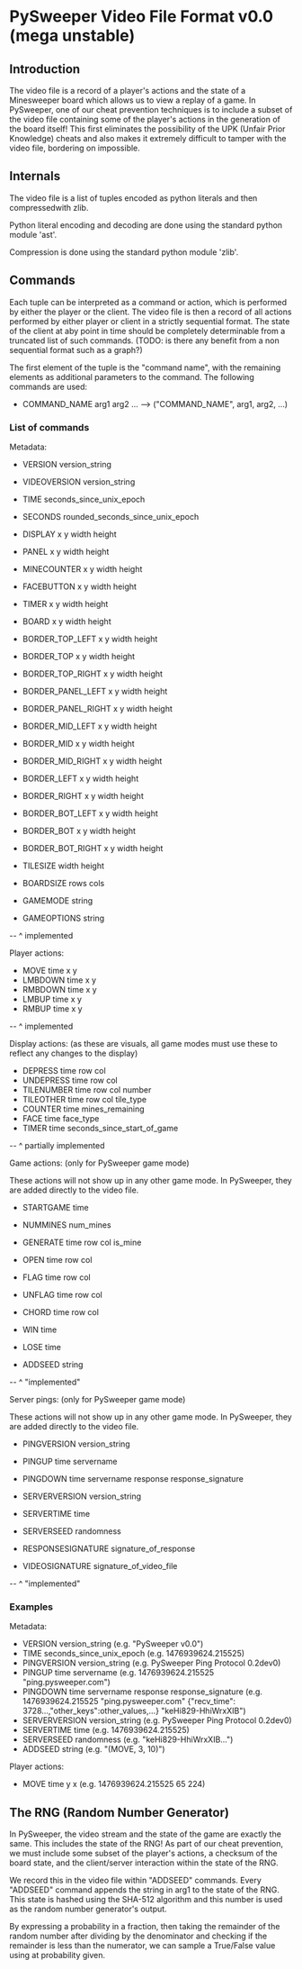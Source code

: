 PySweeper Video File Format v0.0 (mega unstable)
====

## Introduction

The video file is a record of a player's actions and the state of a Minesweeper
board which allows us to view a replay of a game. In PySweeper, one of our cheat
prevention techniques is to include a subset of the video file containing some
of the player's actions in the generation of the board itself! This first
eliminates the possibility of the UPK (Unfair Prior Knowledge) cheats and also
makes it extremely difficult to tamper with the video file, bordering on
impossible.

## Internals

The video file is a list of tuples encoded as python literals and then
compressedwith zlib.

Python literal encoding and decoding are done using the standard python
module 'ast'.

Compression is done using the standard python module 'zlib'.

## Commands

Each tuple can be interpreted as a command or action, which is performed by
either the player or the client. The video file is then a record of all actions
performed by either player or client in a strictly sequential format. The state
of the client at aby point in time should be completely determinable from a
truncated list of such commands. (TODO: is there any benefit from a non
sequential format such as a graph?)

The first element of the tuple is the "command name", with the remaining
elements as additional parameters to the command. The following commands
are used:

* COMMAND_NAME arg1 arg2 ... --> ("COMMAND_NAME", arg1, arg2, ...)

### List of commands

Metadata:

* VERSION      version_string
* VIDEOVERSION version_string
* TIME         seconds_since_unix_epoch
* SECONDS      rounded_seconds_since_unix_epoch

* DISPLAY            x y width height
* PANEL              x y width height
* MINECOUNTER        x y width height
* FACEBUTTON         x y width height
* TIMER              x y width height
* BOARD              x y width height

* BORDER_TOP_LEFT    x y width height
* BORDER_TOP         x y width height
* BORDER_TOP_RIGHT   x y width height
* BORDER_PANEL_LEFT  x y width height
* BORDER_PANEL_RIGHT x y width height
* BORDER_MID_LEFT    x y width height
* BORDER_MID         x y width height
* BORDER_MID_RIGHT   x y width height
* BORDER_LEFT        x y width height
* BORDER_RIGHT       x y width height
* BORDER_BOT_LEFT    x y width height
* BORDER_BOT         x y width height
* BORDER_BOT_RIGHT   x y width height

* TILESIZE     width height
* BOARDSIZE    rows cols

* GAMEMODE     string
* GAMEOPTIONS  string

-- ^ implemented

Player actions:

* MOVE      time x y
* LMBDOWN   time x y
* RMBDOWN   time x y
* LMBUP     time x y
* RMBUP     time x y

-- ^ implemented

Display actions: (as these are visuals, all game modes must use these to
reflect any changes to the display)

* DEPRESS    time row col
* UNDEPRESS  time row col
* TILENUMBER time row col number
* TILEOTHER  time row col tile_type
* COUNTER    time mines_remaining
* FACE       time face_type
* TIMER      time seconds_since_start_of_game

-- ^ partially implemented

Game actions: (only for PySweeper game mode)

These actions will not show up in any other game mode. In PySweeper, they are
added directly to the video file.

* STARTGAME time
* NUMMINES  num_mines
* GENERATE  time row col is_mine
* OPEN      time row col
* FLAG      time row col
* UNFLAG    time row col
* CHORD     time row col
* WIN       time
* LOSE      time

* ADDSEED string

-- ^ "implemented"

Server pings: (only for PySweeper game mode)

These actions will not show up in any other game mode. In PySweeper, they are
added directly to the video file.

* PINGVERSION  version_string
* PINGUP       time servername
* PINGDOWN     time servername response response_signature

* SERVERVERSION     version_string
* SERVERTIME        time
* SERVERSEED        randomness
* RESPONSESIGNATURE signature_of_response
* VIDEOSIGNATURE    signature_of_video_file

-- ^ "implemented"

### Examples

Metadata:

* VERSION version_string (e.g. "PySweeper v0.0")
* TIME seconds_since_unix_epoch (e.g. 1476939624.215525)
* PINGVERSION version_string (e.g. PySweeper Ping Protocol 0.2dev0)
* PINGUP time servername (e.g. 1476939624.215525 "ping.pysweeper.com")
* PINGDOWN time servername response response_signature (e.g. 1476939624.215525 "ping.pysweeper.com" {"recv_time": 3728...,"other_keys":other_values,...} "keHi829-HhiWrxXIB")
* SERVERVERSION version_string (e.g. PySweeper Ping Protocol 0.2dev0)
* SERVERTIME time (e.g. 1476939624.215525)
* SERVERSEED randomness (e.g. "keHi829-HhiWrxXIB...")
* ADDSEED string (e.g. "(MOVE, 3, 10)")

Player actions:

* MOVE time y x (e.g. 1476939624.215525 65 224)

## The RNG (Random Number Generator)

In PySweeper, the video stream and the state of the game are exactly the same. This includes the state of the RNG! As part of our cheat prevention, we must include some subset of the player's actions, a checksum of the board state, and the client/server interaction within the state of the RNG.

We record this in the video file within "ADDSEED" commands. Every "ADDSEED" command appends the string in arg1 to the state of the RNG. This state is hashed using the SHA-512 algorithm and this number is used as the random number generator's output.

By expressing a probability in a fraction, then taking the remainder of the random number after dividing by the denominator and checking if the remainder is less than the numerator, we can sample a True/False value using at probability given.

